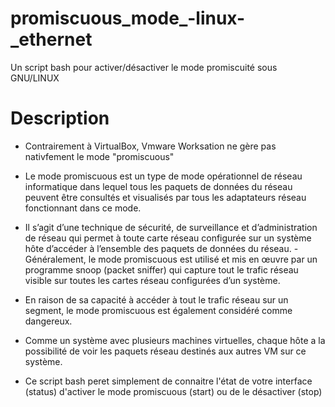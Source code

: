 # promiscuous_mode_-linux-_ethernet
Un script bash pour activer/désactiver le mode promiscuité sous GNU/LINUX

# Description
- Contrairement à VirtualBox, Vmware Worksation ne gère pas nativfement le mode "promiscuous"
- Le mode promiscuous est un type de mode opérationnel de réseau informatique dans lequel tous les paquets de données du réseau peuvent être consultés et visualisés par tous les adaptateurs réseau fonctionnant dans ce mode.
- Il s’agit d’une technique de sécurité, de surveillance et d’administration de réseau qui permet à toute carte réseau configurée sur un système hôte d’accéder à l’ensemble des paquets de données du réseau.
-Généralement, le mode promiscuous est utilisé et mis en œuvre par un programme snoop (packet sniffer) qui capture tout le trafic réseau visible sur toutes les cartes réseau configurées d’un système.
- En raison de sa capacité à accéder à tout le trafic réseau sur un segment, le mode promiscuous est également considéré comme dangereux.
- Comme un système avec plusieurs machines virtuelles, chaque hôte a la possibilité de voir les paquets réseau destinés aux autres VM sur ce système.

- Ce script bash peret simplement de connaitre l'état de votre interface (status) d'activer le mode promiscuous (start) ou de le désactiver (stop)
  

